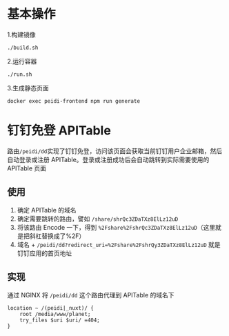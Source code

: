 # 基本操作
1.构建镜像
```
./build.sh
```
2.运行容器
```
./run.sh
```
3.生成静态页面
```
docker exec peidi-frontend npm run generate
```

# 钉钉免登 APITable
路由`/peidi/dd`实现了钉钉免登，访问该页面会获取当前钉钉用户企业邮箱，然后自动登录或注册 APITable。登录或注册成功后会自动跳转到实际需要使用的 APITable 页面
## 使用
1. 确定 APITable 的域名
1. 确定需要跳转的路由，譬如 `/share/shrQc3ZDaTXz8ElLz12uD`
2. 将该路由 Encode 一下，得到 `%2Fshare%2FshrQc3ZDaTXz8ElLz12uD`（这里就是把斜杠替换成了%2F）
3. 域名 + `/peidi/dd?redirect_uri=%2Fshare%2FshrQy3ZDaTXz8ElLz12uD` 就是钉钉应用的首页地址

## 实现
通过 NGINX 将 `/peidi/dd` 这个路由代理到 APITable 的域名下
```
location ~ /(peidi|_nuxt)/ {
    root /media/www/planet;
    try_files $uri $uri/ =404;
}
```

